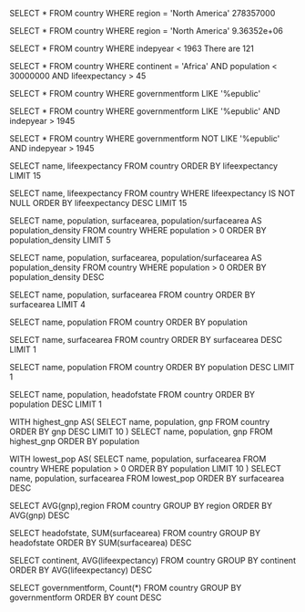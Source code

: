 <!-- What is the population of the US? (HINT: 278357000) -->
SELECT *
FROM country
WHERE region = 'North America'
278357000

<!-- What is the area of the US? (HINT: 9.36352e+06) -->
SELECT *
FROM country
WHERE region = 'North America'
9.36352e+06

<!-- Which countries gained their independence before 1963? -->
SELECT *
FROM country
WHERE indepyear < 1963
There are 121

<!-- List the countries in Africa that have a population smaller than 30,000,000 and a life expectancy of more than 45? (HINT: 37 entries) -->
SELECT *
FROM country
WHERE continent = 'Africa'
AND population < 30000000
AND lifeexpectancy > 45


<!-- Which countries are something like a republic? (HINT: Are there 122 or 143?) -->
SELECT *
FROM country
WHERE governmentform LIKE '%epublic'

<!-- Which countries are some kind of republic and achieved independence after 1945? (HINT: 92 entries) -->
SELECT *
FROM country
WHERE governmentform LIKE '%epublic'
AND indepyear > 1945


<!-- Which countries achieved independence after 1945 and are not some kind of republic? (HINT: 27 entries) -->
SELECT *
FROM country
WHERE governmentform NOT LIKE '%epublic'
AND indepyear > 1945

<!-- Which fifteen countries have the lowest life expectancy? (HINT: starts with Zambia, ends with Sierra Leonne) -->
SELECT name, lifeexpectancy
FROM country 
ORDER BY lifeexpectancy 
LIMIT 15

<!-- Which fifteen countries have the highest life expectancy? (HINT: starts with Andorra, ends with Spain) -->
SELECT name, lifeexpectancy
FROM country 
WHERE lifeexpectancy IS NOT NULL 
ORDER BY lifeexpectancy DESC 
LIMIT 15

<!-- Which five countries have the lowest population density (density = population / surfacearea)? (HINT: starts with Greenland) -->
SELECT name, population, surfacearea, 
population/surfacearea AS population_density
FROM country
WHERE population > 0
ORDER BY population_density 
LIMIT 5 


<!-- Which countries have the highest population density?(HINT: starts with Macao) -->
SELECT name, population, surfacearea, 
population/surfacearea AS population_density
FROM country
WHERE population > 0
ORDER BY population_density DESC


<!-- Which is the smallest country by area? (HINT: .4) -->
SELECT name, population, surfacearea 
FROM country
ORDER BY surfacearea 
LIMIT 4 

<!-- Which is the smallest country by population? (HINT: 50)? -->

SELECT name, population
FROM country
ORDER BY population 

<!-- Which is the biggest country by area? (HINT: 1.70754e+07) -->
SELECT name, surfacearea
FROM country
ORDER BY surfacearea DESC
LIMIT 1


<!-- Which is the biggest country by population? (HINT: 1277558000) -->
SELECT name, population
FROM country
ORDER BY population DESC
LIMIT 1

<!-- Who is the most influential head of state measured by population? (HINT: Jiang Zemin) -->
SELECT name, population, headofstate
FROM country
ORDER BY population DESC 
LIMIT 1

<!-- Of the countries with the top 10 gnp, which has the smallest population? (HINT: Canada) -->
WITH highest_gnp AS(
SELECT name, population, gnp
FROM country
ORDER BY gnp DESC 
LIMIT 10
)
SELECT name, population, gnp 
FROM highest_gnp
ORDER BY population 

<!-- Of the 10 least populated countries with permament residents (a non-zero population), which has the largest surfacearea? (HINT: Svalbard and Jan Mayen) -->
WITH lowest_pop AS(
SELECT name, population, surfacearea
FROM country
WHERE population > 0
ORDER BY population 
LIMIT 10
)
SELECT name, population, surfacearea 
FROM lowest_pop
ORDER BY surfacearea DESC 

<!-- Which region has the highest average gnp? (HINT: North America) -->
SELECT AVG(gnp),region
FROM country
GROUP BY region 
ORDER BY AVG(gnp) DESC


<!-- Who is the most influential head of state measured by surface area? 
(HINT: Elisabeth II) -->
SELECT headofstate, SUM(surfacearea)
FROM country
GROUP BY headofstate 
ORDER BY SUM(surfacearea) DESC


<!-- What is the average life expectancy for all continents? -->
SELECT continent, AVG(lifeexpectancy)
FROM country
GROUP BY continent  
ORDER BY AVG(lifeexpectancy) DESC


<!-- What are the most common forms of government? (HINT: use count(*)) -->
SELECT governmentform, Count(*)
FROM country
GROUP BY  governmentform 
ORDER BY count DESC


<!-- How many countries are in North America? -->
<!-- What is the total population of all continents? -->



